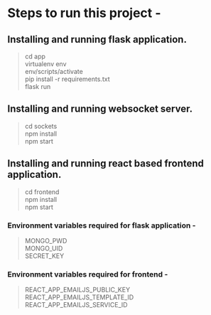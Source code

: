 # Steps to run this project - <br>

## Installing and running flask application. <br>
> cd app <br>
> virtualenv env <br>
> env/scripts/activate <br>
> pip install -r requirements.txt <br>
> flask run  <br>

## Installing and running websocket server. <br>
> cd sockets <br>
> npm install <br>
> npm start <br>

## Installing and running react based frontend application. <br>
> cd frontend <br>
> npm install <br>
> npm start <br>

### Environment variables required for flask application - <br>
> MONGO_PWD <br>
> MONGO_UID <br>
> SECRET_KEY <br>

### Environment variables required for frontend - <br>
> REACT_APP_EMAILJS_PUBLIC_KEY <br>
> REACT_APP_EMAILJS_TEMPLATE_ID <br>
> REACT_APP_EMAILJS_SERVICE_ID <br>